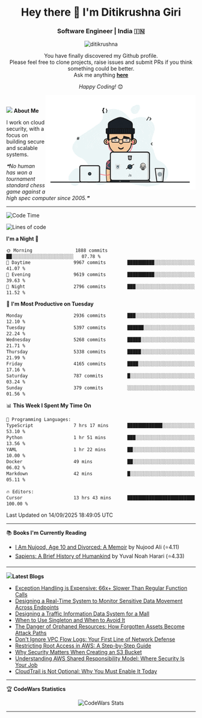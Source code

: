 <h1 align="center">Hey there 👋 I'm Ditikrushna Giri</h1>
<h3 align="center">Software Engineer | India 🇮🇳</h3>
 <p align="center"> <img src="https://komarev.com/ghpvc/?username=ditikrushna" alt="ditikrushna" /> </p>

<div align="center">
You have finally discovered my Github profile. <br>
Please feel free to clone projects, raise issues and submit PRs if you think something could be better. <br>
Ask me anything <a href="https://github.com/ditikrushna/ditikrushna/issues/new"><b>here</b></a><br>

<i>Happy Coding!</i> 😊
</div>

<img align="right" alt="Coding" width="400" src="https://github.com/ditikrushna/ditikrushna/blob/master/charts/programmer_transparent.gif">

</br>

<img src="https://media.giphy.com/media/WUlplcMpOCEmTGBtBW/giphy.gif" width="30"> **About Me**

I work on cloud security, with a focus on building secure and scalable systems.

<!--STARTS_HERE_QUOTE_README-->
<i>❝No human has won a tournament standard chess game against a high spec computer since 2005.❞</i>
<!--ENDS_HERE_QUOTE_README-->
 
---

<!--START_SECTION:waka-->
![Code Time](http://img.shields.io/badge/Code%20Time-903%20hrs%204%20mins-blue)

![Lines of code](https://img.shields.io/badge/From%20Hello%20World%20I%27ve%20Written-3.2%20million%20lines%20of%20code-blue)

**I'm a Night 🦉** 

```text
🌞 Morning                1888 commits        ██░░░░░░░░░░░░░░░░░░░░░░░   07.78 % 
🌆 Daytime                9967 commits        ██████████░░░░░░░░░░░░░░░   41.07 % 
🌃 Evening                9619 commits        ██████████░░░░░░░░░░░░░░░   39.63 % 
🌙 Night                  2796 commits        ███░░░░░░░░░░░░░░░░░░░░░░   11.52 % 
```
📅 **I'm Most Productive on Tuesday** 

```text
Monday                   2936 commits        ███░░░░░░░░░░░░░░░░░░░░░░   12.10 % 
Tuesday                  5397 commits        ██████░░░░░░░░░░░░░░░░░░░   22.24 % 
Wednesday                5268 commits        █████░░░░░░░░░░░░░░░░░░░░   21.71 % 
Thursday                 5338 commits        █████░░░░░░░░░░░░░░░░░░░░   21.99 % 
Friday                   4165 commits        ████░░░░░░░░░░░░░░░░░░░░░   17.16 % 
Saturday                 787 commits         █░░░░░░░░░░░░░░░░░░░░░░░░   03.24 % 
Sunday                   379 commits         ░░░░░░░░░░░░░░░░░░░░░░░░░   01.56 % 
```


📊 **This Week I Spent My Time On** 

```text
💬 Programming Languages: 
TypeScript               7 hrs 17 mins       █████████████░░░░░░░░░░░░   53.10 % 
Python                   1 hr 51 mins        ███░░░░░░░░░░░░░░░░░░░░░░   13.56 % 
YAML                     1 hr 22 mins        ██░░░░░░░░░░░░░░░░░░░░░░░   10.00 % 
Docker                   49 mins             ██░░░░░░░░░░░░░░░░░░░░░░░   06.02 % 
Markdown                 42 mins             █░░░░░░░░░░░░░░░░░░░░░░░░   05.11 % 

🔥 Editors: 
Cursor                   13 hrs 43 mins      █████████████████████████   100.00 % 
```


 Last Updated on 14/09/2025 18:49:05 UTC
<!--END_SECTION:waka-->

---

📚 **Books I'm Currently Reading**
<!-- GOODREADS-LIST:START -->
- [I Am Nujood, Age 10 and Divorced: A Memoir](https://www.goodreads.com/review/show/7689086604?utm_medium=api&utm_source=rss) by Nujood Ali (⭐️4.11)
- [Sapiens: A Brief History of Humankind](https://www.goodreads.com/review/show/3198808213?utm_medium=api&utm_source=rss) by Yuval Noah Harari (⭐️4.33)
<!-- GOODREADS-LIST:END -->

---


<img src="http://www.netanimations.net/livres-13.gif" width="40">**Latest Blogs** 

<!-- BLOG-POST-LIST:START -->
- [Exception Handling is Expensive: 66x+ Slower Than Regular Function Calls](https://www.ditikrushna.space/blog/exception-handling-performance-jvm)
- [Designing a Real-Time System to Monitor Sensitive Data Movement Across Endpoints](https://www.ditikrushna.space/blog/endpoint-data-movement-monitoring)
- [Designing a Traffic Information Data System for a Mall](https://www.ditikrushna.space/blog/mall-traffic-data-system-design)
- [When to Use Singleton and When to Avoid It](https://www.ditikrushna.space/blog/singleton-pattern-guide)
- [The Danger of Orphaned Resources: How Forgotten Assets Become Attack Paths](https://www.ditikrushna.space/blog/orphaned-resources-risk)
- [Don't Ignore VPC Flow Logs: Your First Line of Network Defense](https://www.ditikrushna.space/blog/vpc-flow-logs-importance)
- [Restricting Root Access in AWS: A Step-by-Step Guide](https://www.ditikrushna.space/blog/restrict-root-access-aws)
- [Why Security Matters When Creating an S3 Bucket](https://www.ditikrushna.space/blog/s3-bucket-security-matters)
- [Understanding AWS Shared Responsibility Model: Where Security Is Your Job](https://www.ditikrushna.space/blog/aws-shared-responsibility-model)
- [CloudTrail is Not Optional: Why You Must Enable It Today](https://www.ditikrushna.space/blog/enable-cloudtrail-now)
<!-- BLOG-POST-LIST:END -->

--- 

🏆 **CodeWars Statistics**

<div align="center">
  <img src="https://github.r2v.ch/codewars?user=ditikrushna&name=true&top_languages=true&stroke=%23b362ff&theme=purple_dark&hide_clan=true&hide_rank=true" alt="CodeWars Stats" width="300" height="200">
</div>

---
